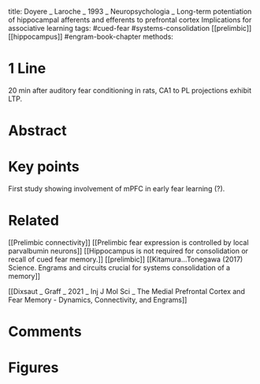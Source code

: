 title: Doyere _ Laroche _ 1993 _ Neuropsychologia _ Long-term potentiation of hippocampal afferents and efferents to prefrontal cortex Implications for associative learning
tags: #cued-fear #systems-consolidation [[prelimbic]] [[hippocampus]] #engram-book-chapter 
methods:

# 1 Line
20 min after auditory fear conditioning in rats, CA1 to PL projections exhibit LTP.

# Abstract


# Key points
First study showing involvement of mPFC in early fear learning (?).

# Related
[[Prelimbic connectivity]]
[[Prelimbic fear expression is controlled by local parvalbumin neurons]]
[[Hippocampus is not required for consolidation or recall of cued fear memory.]]
[[prelimbic]]
[[Kitamura...Tonegawa (2017) Science. Engrams and circuits crucial for systems consolidation of a memory]]

[[Dixsaut _ Graff _ 2021 _  Inj J Mol Sci _ The Medial Prefrontal Cortex and Fear Memory - Dynamics, Connectivity, and Engrams]]
# Comments

# Figures